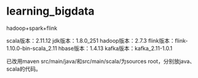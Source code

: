 # learning_bigdata
hadoop+spark+flink

scala版本：2.11.12
jdk版本：1.8.0_251
hadoop版本：2.7.3
flink版本：flink-1.10.0-bin-scala_2.11
hbase版本：1.4.13
kafka版本：kafka_2.11-1.0.1

已改用maven
src/main/java/和src/main/scala/为sources root，分别放java、scala的代码。


